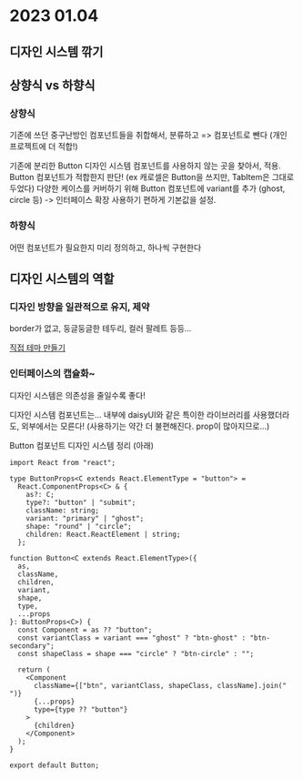 # 2023 01.04

## 디자인 시스템 깎기

## 상향식 vs 하향식

### 상향식

기존에 쓰던 중구난방인 컴포넌트들을 취합해서, 분류하고 => 컴포넌트로 뺀다
(개인 프로젝트에 더 적합!)

기존에 분리한 Button 디자인 시스템 컴포넌트를 사용하지 않는 곳을 찾아서, 적용.
Button 컴포넌트가 적합한지 판단! (ex 캐로셀은 Button을 쓰지만, TabItem은 그대로 두었다)
다양한 케이스를 커버하기 위해 Button 컴포넌트에 variant를 추가 (ghost, circle 등) -> 인터페이스 확장
사용하기 편하게 기본값을 설정.

### 하향식

어떤 컴포넌트가 필요한지 미리 정의하고, 하나씩 구현한다

## 디자인 시스템의 역할

### 디자인 방향을 일관적으로 유지, 제약

border가 없고, 둥글둥글한 테두리, 컬러 팔레트 등등...

[직접 테마 만들기](https://daisyui.com/theme-generator/)

### 인터페이스의 캡슐화~

디자인 시스템은 의존성을 줄일수록 좋다!

디자인 시스템 컴포넌트는... 내부에 daisyUI와 같은 특이한 라이브러리를 사용했더라도, 외부에서는 모른다! (사용하기는 약간 더 불편해진다. prop이 많아지므로...)

Button 컴포넌트 디자인 시스템 정리 (아래)

```tsx
import React from "react";

type ButtonProps<C extends React.ElementType = "button"> =
  React.ComponentProps<C> & {
    as?: C;
    type?: "button" | "submit";
    className: string;
    variant: "primary" | "ghost";
    shape: "round" | "circle";
    children: React.ReactElement | string;
  };

function Button<C extends React.ElementType>({
  as,
  className,
  children,
  variant,
  shape,
  type,
  ...props
}: ButtonProps<C>) {
  const Component = as ?? "button";
  const variantClass = variant === "ghost" ? "btn-ghost" : "btn-secondary";
  const shapeClass = shape === "circle" ? "btn-circle" : "";

  return (
    <Component
      className={["btn", variantClass, shapeClass, className].join(" ")}
      {...props}
      type={type ?? "button"}
    >
      {children}
    </Component>
  );
}

export default Button;
```

